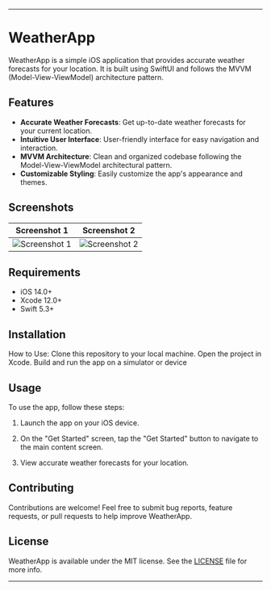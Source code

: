 
---

# WeatherApp

WeatherApp is a simple iOS application that provides accurate weather forecasts for your location. It is built using SwiftUI and follows the MVVM (Model-View-ViewModel) architecture pattern.

## Features

- **Accurate Weather Forecasts**: Get up-to-date weather forecasts for your current location.
- **Intuitive User Interface**: User-friendly interface for easy navigation and interaction.
- **MVVM Architecture**: Clean and organized codebase following the Model-View-ViewModel architectural pattern.
- **Customizable Styling**: Easily customize the app's appearance and themes.

## Screenshots

| Screenshot 1 | Screenshot 2 |
|--------------|--------------|
| ![Screenshot 1](https://github.com/fahad0samara/weather-app/assets/90055525/8a3895f6-b3c9-494d-856e-619dd76c524d) | ![Screenshot 2](https://github.com/fahad0samara/weather-app/assets/90055525/d091e0f0-6bd2-4e1d-9e52-8e089ff1bbf3) |





## Requirements

- iOS 14.0+
- Xcode 12.0+
- Swift 5.3+

## Installation

How to Use:
Clone this repository to your local machine.
Open the project in Xcode.
Build and run the app on a simulator or device

## Usage

To use the app, follow these steps:

1. Launch the app on your iOS device.

2. On the "Get Started" screen, tap the "Get Started" button to navigate to the main content screen.

3. View accurate weather forecasts for your location.

## Contributing

Contributions are welcome! Feel free to submit bug reports, feature requests, or pull requests to help improve WeatherApp.

## License

WeatherApp is available under the MIT license. See the [LICENSE](LICENSE) file for more info.

---


